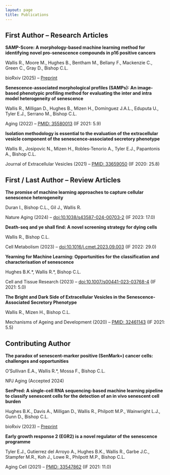 ```yaml
---
layout: page
title: Publications
---
```

<section class="publication-section">
  <h2>First Author – Research Articles</h2>

  <div class="publication">
    <p class="title"><strong>SAMP-Score: A morphology-based machine learning method for identifying novel pro-senescence compounds in p16 positive cancers</strong></p>
    <p class="authors">Wallis R., Moore M., Hughes B., Bentham M., Bellany F., Mackenzie C., Green C., Gray D., Bishop C.L.</p>
    <p class="journal">bioRxiv (2025) – <a href="https://www.biorxiv.org/content/10.1101/2025.06.09.658585v1">Preprint</a></p>
  </div>

  <div class="publication">
    <p class="title"><strong>Senescence-associated morphological profiles (SAMPs): An image-based phenotypic profiling method for evaluating the inter and intra model heterogeneity of senescence</strong></p>
    <p class="authors">Wallis R., Milligan D., Hughes B., Mizen H., Domínguez J.A.L., Eduputa U., Tyler E.J., Serrano M., Bishop C.L.</p>
    <p class="journal">Aging (2022) – <a href="https://pubmed.ncbi.nlm.nih.gov/35580013/">PMID: 35580013</a> (IF 2021: 5.9)</p>
  </div>

  <div class="publication">
    <p class="title"><strong>Isolation methodology is essential to the evaluation of the extracellular vesicle component of the senescence‐associated secretory phenotype</strong></p>
    <p class="authors">Wallis R., Josipovic N., Mizen H., Robles‐Tenorio A., Tyler E.J., Papantonis A., Bishop C.L.</p>
    <p class="journal">Journal of Extracellular Vesicles (2021) – <a href="https://pubmed.ncbi.nlm.nih.gov/33659050/">PMID: 33659050</a> (IF 2020: 25.8)</p>
  </div>
</section>

<section class="publication-section">
  <h2>First / Last Author – Review Articles</h2>

  <div class="publication">
    <p class="title"><strong>The promise of machine learning approaches to capture cellular senescence heterogeneity</strong></p>
    <p class="authors">Duran I., Bishop C.L., Gil J., Wallis R.</p>
    <p class="journal">Nature Aging (2024) – <a href="https://doi.org/10.1038/s43587-024-00703-2">doi:10.1038/s43587-024-00703-2</a> (IF 2023: 17.0)</p>
  </div>

  <div class="publication">
    <p class="title"><strong>Death-seq and ye shall find: A novel screening strategy for dying cells</strong></p>
    <p class="authors">Wallis R., Bishop C.L.</p>
    <p class="journal">Cell Metabolism (2023) – <a href="https://doi.org/10.1016/j.cmet.2023.09.003">doi:10.1016/j.cmet.2023.09.003</a> (IF 2022: 29.0)</p>
  </div>

  <div class="publication">
    <p class="title"><strong>Yearning for Machine Learning: Opportunities for the classification and characterisation of senescence</strong></p>
    <p class="authors">Hughes B.K.*, Wallis R.*, Bishop C.L.</p>
    <p class="journal">Cell and Tissue Research (2023) – <a href="https://doi.org/10.1007/s00441-023-03768-4">doi:10.1007/s00441-023-03768-4</a> (IF 2021: 5.0)</p>
  </div>

  <div class="publication">
    <p class="title"><strong>The Bright and Dark Side of Extracellular Vesicles in the Senescence-Associated Secretory Phenotype</strong></p>
    <p class="authors">Wallis R., Mizen H., Bishop C.L.</p>
    <p class="journal">Mechanisms of Ageing and Development (2020) – <a href="https://pubmed.ncbi.nlm.nih.gov/32461143/">PMID: 32461143</a> (IF 2021: 5.5)</p>
  </div>
</section>

<section class="publication-section">
  <h2>Contributing Author</h2>

  <div class="publication">
    <p class="title"><strong>The paradox of senescent-marker positive (SenMark+) cancer cells: challenges and opportunities</strong></p>
    <p class="authors">O’Sullivan E.A., Wallis R.*, Mossa F., Bishop C.L.</p>
    <p class="journal">NPJ Aging (Accepted 2024)</p>
  </div>

  <div class="publication">
    <p class="title"><strong>SenPred: A single-cell RNA sequencing-based machine learning pipeline to classify senescent cells for the detection of an in vivo senescent cell burden</strong></p>
    <p class="authors">Hughes B.K., Davis A., Milligan D., Wallis R., Philpott M.P., Wainwright L.J., Gunn D., Bishop C.L.</p>
    <p class="journal">bioRxiv (2023) – <a href="https://doi.org/10.1101/2023.10.23.563515">Preprint</a></p>
  </div>

  <div class="publication">
    <p class="title"><strong>Early growth response 2 (EGR2) is a novel regulator of the senescence programme</strong></p>
    <p class="authors">Tyler E.J., Gutierrez del Arroyo A., Hughes B.K., Wallis R., Garbe J.C., Stampfer M.R., Koh J., Lowe R., Philpott M.P., Bishop C.L.</p>
    <p class="journal">Aging Cell (2021) – <a href="https://pubmed.ncbi.nlm.nih.gov/33547862/">PMID: 33547862</a> (IF 2021: 11.0)</p>
  </div>
</section>
